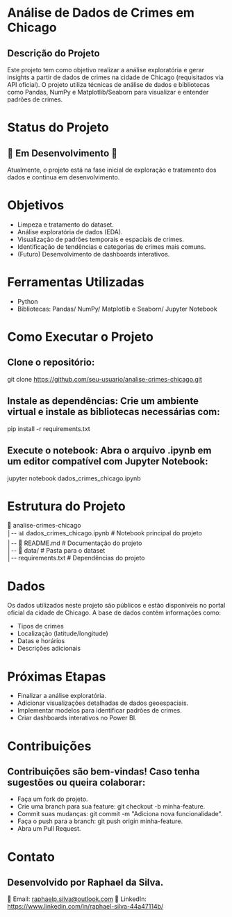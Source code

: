 # Análise de Dados de Crimes em Chicago

## Descrição do Projeto
Este projeto tem como objetivo realizar a análise exploratória e gerar insights a partir de dados de crimes na cidade de Chicago (requisitados via API oficial). O projeto utiliza técnicas de análise de dados e bibliotecas como Pandas, NumPy e Matplotlib/Seaborn para visualizar e entender padrões de crimes.


# Status do Projeto
## 🚧 Em Desenvolvimento 🚧
Atualmente, o projeto está na fase inicial de exploração e tratamento dos dados e continua em desenvolvimento.


# Objetivos
- Limpeza e tratamento do dataset.
- Análise exploratória de dados (EDA).
- Visualização de padrões temporais e espaciais de crimes.
- Identificação de tendências e categorias de crimes mais comuns.
- (Futuro) Desenvolvimento de dashboards interativos.


# Ferramentas Utilizadas
- Python
- Bibliotecas:
  Pandas/
  NumPy/
  Matplotlib e Seaborn/
  Jupyter Notebook


# Como Executar o Projeto
## Clone o repositório:
git clone https://github.com/seu-usuario/analise-crimes-chicago.git
## Instale as dependências: Crie um ambiente virtual e instale as bibliotecas necessárias com:
pip install -r requirements.txt
## Execute o notebook: Abra o arquivo .ipynb em um editor compatível com Jupyter Notebook:
jupyter notebook dados_crimes_chicago.ipynb


# Estrutura do Projeto

📂 analise-crimes-chicago  
│-- 📊 dados_crimes_chicago.ipynb    # Notebook principal do projeto  
│-- 📄 README.md                     # Documentação do projeto  
│-- 📂 data/                         # Pasta para o dataset  
│-- requirements.txt                 # Dependências do projeto  


# Dados
Os dados utilizados neste projeto são públicos e estão disponíveis no portal oficial da cidade de Chicago. A base de dados contém informações como:
- Tipos de crimes
- Localização (latitude/longitude)
- Datas e horários
- Descrições adicionais


# Próximas Etapas
- Finalizar a análise exploratória.
- Adicionar visualizações detalhadas de dados geoespaciais.
- Implementar modelos para identificar padrões de crimes.
- Criar dashboards interativos no Power BI.


# Contribuições
## Contribuições são bem-vindas! Caso tenha sugestões ou queira colaborar:
- Faça um fork do projeto.
- Crie uma branch para sua feature: git checkout -b minha-feature.
- Commit suas mudanças: git commit -m "Adiciona nova funcionalidade".
- Faça o push para a branch: git push origin minha-feature.
- Abra um Pull Request.


# Contato
## Desenvolvido por Raphael da Silva.
📧 Email: raphaelp.silva@outlook.com
🔗 LinkedIn: https://www.linkedin.com/in/raphael-silva-44a47114b/
